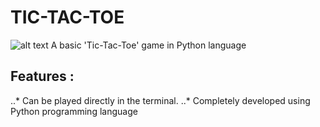 # TIC-TAC-TOE
![alt text](https://www.google.com/search?q=tic+tac+toe&client=ubuntu&hs=OXI&channel=fs&source=lnms&tbm=isch&sa=X&ved=0ahUKEwiRjvKc-vTgAhULfX0KHbv-C0QQ_AUIECgD&biw=1853&bih=951#imgrc=hFnMcuvqbiTM5M:)
A basic 'Tic-Tac-Toe' game in Python language
## Features :
..* Can be played directly in the terminal.
..* Completely developed using Python programming language
